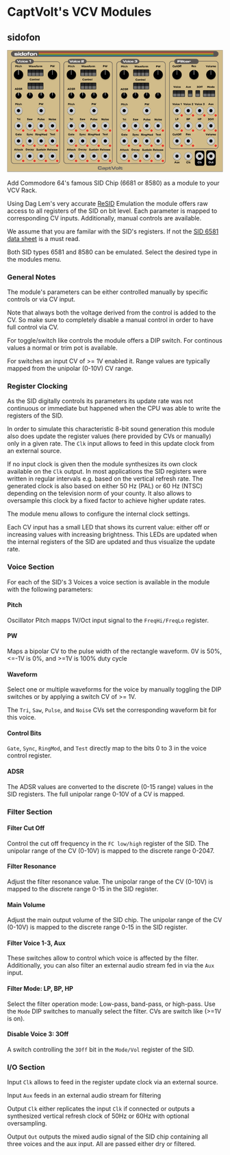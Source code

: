 # CaptVolt's VCV Modules

## sidofon 

![module screenshot](./doc/sidofon.png)

Add Commodore 64's famous SID Chip (6681 or 8580) as a module to your VCV Rack.

Using Dag Lem's very accurate [ReSID][1] Emulation the module offers raw
access to all registers of the SID on bit level. Each parameter is mapped to
corresponding CV inputs. Additionally, manual controls are available.

We assume that you are familar with the SID's registers. If not the 
[SID 6581 data sheet][2] is a must read.

Both SID types 6581 and 8580 can be emulated. Select the desired type in the
modules menu.

[1]: ./src/resid/README
[2]: http://archive.6502.org/datasheets/mos_6581_sid.pdf

### General Notes

The module's parameters can be either controlled manually by specific controls
or via CV input. 

Note that always both the voltage derived from the control is added to the
CV. So make sure to completely disable a manual control in order to have
full control via CV.

For toggle/switch like controls the module offers a DIP switch. For 
continous values a normal or trim pot is available.

For switches an input CV of >= 1V enabled it. Range values are typically
mapped from the unipolar (0-10V) CV range.

### Register Clocking

As the SID digitally controls its parameters its update rate was not 
continuous or immediate but happened when the CPU was able to write the
registers of the SID.

In order to simulate this characteristic 8-bit sound generation this module
also does update the register values (here provided by CVs or manually) only
in a given rate. The `Clk` input allows to feed in this update clock from
an external source.

If no input clock is given then the module synthesizes its own clock available
on the `Clk` output. In most applications the SID registers were written in
regular intervals e.g. based on the vertical refresh rate. The generated clock
is also based on either 50 Hz (PAL) or 60 Hz (NTSC) depending on the
television norm of your county. It also allows to oversample this clock by
a fixed factor to achieve higher update rates.

The module menu allows to configure the internal clock settings.

Each CV input has a small LED that shows its current value: either off or 
increasing values with increasing brightness. This LEDs are updated when
the internal registers of the SID are updated and thus visualize the 
update rate.

### Voice Section

For each of the SID's 3 Voices a voice section is available in the module with
the following parameters:

#### Pitch

Oscillator Pitch mapps 1V/Oct input signal to the `FreqHi/FreqLo` register.

#### PW

Maps a bipolar CV to the pulse width of the rectangle waveform. 0V is 50%,
<=-1V is 0%, and >=1V is 100% duty cycle

#### Waveform

Select one or multiple waveforms for the voice by manually toggling the
DIP switches or by applying a switch CV of >= 1V.

The `Tri`, `Saw`, `Pulse`, and `Noise` CVs set the corresponding waveform
bit for this voice.

#### Control Bits

`Gate`, `Sync`, `RingMod`, and `Test` directly map to the bits 0 to 3 in the
voice control register.

#### ADSR

The ADSR values are converted to the discrete (0-15 range) values in the
SID registers. The full unipolar range 0-10V of a CV is mapped.

### Filter Section

#### Filter Cut Off

Control the cut off frequency in the `FC low/high` register of the SID.
The unipolar range of the CV (0-10V) is mapped to the discrete range
0-2047.

#### Filter Resonance

Adjust the filter resonance value. The unipolar range of the CV (0-10V)
is mapped to the discrete range 0-15 in the SID register.

#### Main Volume

Adjust the main output volume of the SID chip. The unipolar range of the CV
(0-10V) is mapped to the discrete range 0-15 in the SID register.

#### Filter Voice 1-3, Aux

These switches allow to control which voice is affected by the filter.
Additionally, you can also filter an external audio stream fed in via
the `Aux` input.

#### Filter Mode: LP, BP, HP

Select the filter operation mode: Low-pass, band-pass, or high-pass.
Use the `Mode` DIP switches to manually select the filter.
CVs are switch like (>=1V is on).

#### Disable Voice 3: 3Off

A switch controlling the `3Off` bit in the `Mode/Vol` register of the SID.

### I/O Section

Input `Clk` allows to feed in the register update clock via an external source.

Input `Aux` feeds in an external audio stream for filtering

Output `Clk` either replicates the input `Clk` if connected or outputs a
synthesized vertical refresh clock of 50Hz or 60Hz with optional oversampling.

Output `Out` outputs the mixed audio signal of the SID chip containing
all three voices and the aux input. All are passed either dry or filtered.
